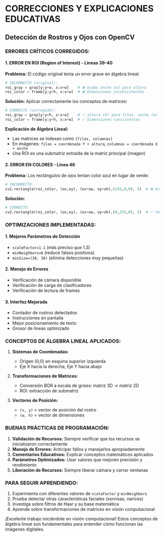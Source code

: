 # CORRECCIONES Y EXPLICACIONES EDUCATIVAS
## Detección de Rostros y Ojos con OpenCV

### ERRORES CRÍTICOS CORREGIDOS:

#### 1. **ERROR EN ROI (Region of Interest) - Líneas 39-40**
**Problema:** El código original tenía un error grave en álgebra lineal:
```python
# INCORRECTO (original):
roi_gray = gray[y:y+w, x:x+w]    # ❌ Usaba ancho (w) para altura
roi_color = frame[y:y+h, x:x+w]  # ❌ Dimensiones inconsistentes
```

**Solución:** Aplicar correctamente los conceptos de matrices:
```python
# CORRECTO (corregido):
roi_gray = gray[y:y+h, x:x+w]    # ✅ altura (h) para filas, ancho (w) para columnas
roi_color = frame[y:y+h, x:x+w]  # ✅ Dimensiones consistentes
```

**Explicación de Álgebra Lineal:**
- Las matrices se indexan como `[filas, columnas]`
- En imágenes: `filas = coordenada Y + altura`, `columnas = coordenada X + ancho`
- Una ROI es una submatriz extraída de la matriz principal (imagen)

#### 2. **ERROR EN COLORES - Línea 46**
**Problema:** Los rectángulos de ojos tenían color azul en lugar de verde:
```python
# INCORRECTO:
cv2.rectangle(roi_color, (ox,oy), (ox+ow, oy+oh),(255,0,0), 5)  # ❌ Azul
```

**Solución:**
```python
# CORRECTO:
cv2.rectangle(roi_color, (ox,oy), (ox+ow, oy+oh),(0,255,0), 2)  # ✅ Verde
```

### OPTIMIZACIONES IMPLEMENTADAS:

#### 1. **Mejores Parámetros de Detección**
- `scaleFactor=1.1` (más preciso que 1.3)
- `minNeighbors=6` (reduce falsos positivos)
- `minSize=(30, 30)` (elimina detecciones muy pequeñas)

#### 2. **Manejo de Errores**
- Verificación de cámara disponible
- Verificación de carga de clasificadores
- Verificación de lectura de frames

#### 3. **Interfaz Mejorada**
- Contador de rostros detectados
- Instrucciones en pantalla
- Mejor posicionamiento de texto
- Grosor de líneas optimizado

### CONCEPTOS DE ÁLGEBRA LINEAL APLICADOS:

1. **Sistemas de Coordenadas:**
   - Origen (0,0) en esquina superior izquierda
   - Eje X hacia la derecha, Eje Y hacia abajo

2. **Transformaciones de Matrices:**
   - Conversión BGR a escala de grises: matriz 3D → matriz 2D
   - ROI: extracción de submatriz

3. **Vectores de Posición:**
   - `(x, y)` = vector de posición del rostro
   - `(w, h)` = vector de dimensiones

### BUENAS PRÁCTICAS DE PROGRAMACIÓN:

1. **Validación de Recursos:** Siempre verificar que los recursos se inicializaron correctamente
2. **Manejo de Errores:** Anticipar fallos y manejarlos apropiadamente
3. **Comentarios Educativos:** Explicar conceptos matemáticos aplicados
4. **Parámetros Optimizados:** Usar valores que mejoren precisión y rendimiento
5. **Liberación de Recursos:** Siempre liberar cámara y cerrar ventanas

### PARA SEGUIR APRENDIENDO:

1. Experimenta con diferentes valores de `scaleFactor` y `minNeighbors`
2. Prueba detectar otras características faciales (sonrisas, narices)
3. Investiga sobre filtros de Haar y su base matemática
4. Aprende sobre transformaciones de matrices en visión computacional

¡Excelente trabajo iniciándote en visión computacional! Estos conceptos de álgebra lineal son fundamentales para entender cómo funcionan las imágenes digitales.